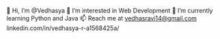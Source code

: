 👋 Hi, I’m @Vedhasya
👀 I’m interested in Web Development
🌱 I’m currently learning Python and Java
📫 Reach me at vedhasravi14@gmail.com
  linkedin.com/in/vedhasya-r-a1568425a/
